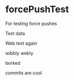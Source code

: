 # forcePushTest
For testing force pushes

Test data

Web test again

wibbly webly

borked

commits are cool
